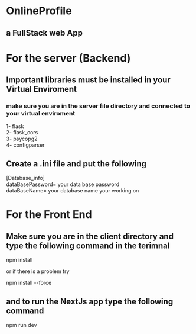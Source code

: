 # OnlineProfile 
## a FullStack web App
# For the server (Backend)
## Important libraries must be installed in your Virtual Enviroment
### make sure you are in the server file directory and connected to your virtual enviroment
1- flask<br/>2- flask_cors<br/>3- psycopg2<br/>4- configparser 

## Create a .ini file and put the following
[Database_info]<br/>dataBasePassword= your data base password<br/>dataBaseName= your database name your working on 


# For the Front End
## Make sure you are in the client directory and type the following command in the terimnal
npm install 

or if there is a problem try 

npm install --force 
## and to run the NextJs app type the following command
 npm run dev

